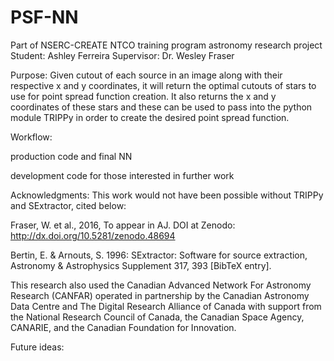 # PSF-NN

Part of NSERC-CREATE NTCO training program astronomy research project
Student: Ashley Ferreira
Supervisor: Dr. Wesley Fraser

Purpose:
Given cutout of each source in an image along with their respective
x and y coordinates, it will return the optimal cutouts of stars to use 
for point spread function creation. It also returns the x and y coordinates
of these stars and these can be used to pass into the python module TRIPPy
in order to create the desired point spread function.

Workflow:

production code and final NN

development code for those interested in further work


Acknowledgments:
This work would not have been possible without TRIPPy and SExtractor, cited below:

Fraser, W. et al., 2016, To appear in AJ. DOI at Zenodo: http://dx.doi.org/10.5281/zenodo.48694

Bertin, E. & Arnouts, S. 1996: SExtractor: Software for source extraction, Astronomy & Astrophysics Supplement 317, 393 [BibTeX entry].

This research also used the Canadian Advanced Network For Astronomy Research (CANFAR) operated in partnership by the  Canadian Astronomy Data Centre and The Digital Research Alliance of Canada with support from the National Research Council of Canada, the Canadian Space Agency, CANARIE, and the Canadian Foundation for Innovation.

Future ideas:
